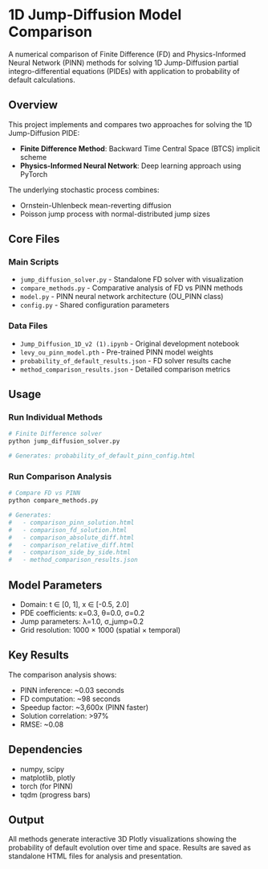 # 1D Jump-Diffusion Model Comparison

A numerical comparison of Finite Difference (FD) and Physics-Informed Neural Network (PINN) methods for solving 1D Jump-Diffusion partial integro-differential equations (PIDEs) with application to probability of default calculations.

## Overview

This project implements and compares two approaches for solving the 1D Jump-Diffusion PIDE:
- **Finite Difference Method**: Backward Time Central Space (BTCS) implicit scheme
- **Physics-Informed Neural Network**: Deep learning approach using PyTorch

The underlying stochastic process combines:
- Ornstein-Uhlenbeck mean-reverting diffusion
- Poisson jump process with normal-distributed jump sizes

## Core Files

### Main Scripts
- `jump_diffusion_solver.py` - Standalone FD solver with visualization
- `compare_methods.py` - Comparative analysis of FD vs PINN methods
- `model.py` - PINN neural network architecture (OU_PINN class)
- `config.py` - Shared configuration parameters

### Data Files
- `Jump_Diffusion_1D_v2 (1).ipynb` - Original development notebook
- `levy_ou_pinn_model.pth` - Pre-trained PINN model weights
- `probability_of_default_results.json` - FD solver results cache
- `method_comparison_results.json` - Detailed comparison metrics

## Usage

### Run Individual Methods
```bash
# Finite Difference solver
python jump_diffusion_solver.py

# Generates: probability_of_default_pinn_config.html
```

### Run Comparison Analysis
```bash
# Compare FD vs PINN
python compare_methods.py

# Generates: 
#   - comparison_pinn_solution.html
#   - comparison_fd_solution.html  
#   - comparison_absolute_diff.html
#   - comparison_relative_diff.html
#   - comparison_side_by_side.html
#   - method_comparison_results.json
```

## Model Parameters

- Domain: t ∈ [0, 1], x ∈ [-0.5, 2.0]
- PDE coefficients: κ=0.3, θ=0.0, σ=0.2
- Jump parameters: λ=1.0, σ_jump=0.2
- Grid resolution: 1000 × 1000 (spatial × temporal)

## Key Results

The comparison analysis shows:
- PINN inference: ~0.03 seconds
- FD computation: ~98 seconds
- Speedup factor: ~3,600x (PINN faster)
- Solution correlation: >97%
- RMSE: ~0.08

## Dependencies

- numpy, scipy
- matplotlib, plotly
- torch (for PINN)
- tqdm (progress bars)

## Output

All methods generate interactive 3D Plotly visualizations showing the probability of default evolution over time and space. Results are saved as standalone HTML files for analysis and presentation.